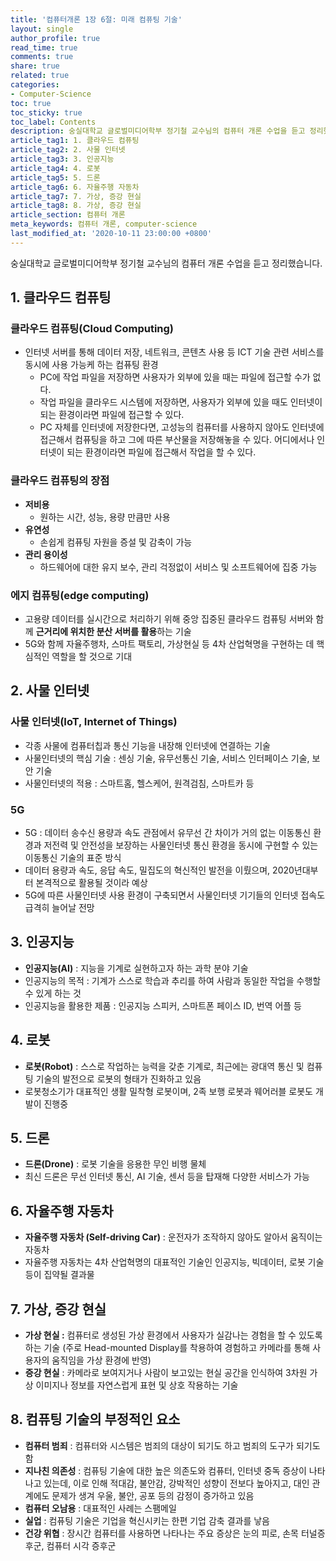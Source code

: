 ```yaml
---
title: '컴퓨터개론 1장 6절: 미래 컴퓨팅 기술'
layout: single
author_profile: true
read_time: true
comments: true
share: true
related: true
categories:
- Computer-Science
toc: true
toc_sticky: true
toc_label: Contents
description: 숭실대학교 글로벌미디어학부 정기철 교수님의 컴퓨터 개론 수업을 듣고 정리했습니다.
article_tag1: 1. 클라우드 컴퓨팅
article_tag2: 2. 사물 인터넷
article_tag3: 3. 인공지능
article_tag4: 4. 로봇
article_tag5: 5. 드론
article_tag6: 6. 자율주행 자동차
article_tag7: 7. 가상, 증강 현실
article_tag8: 8. 가상, 증강 현실
article_section: 컴퓨터 개론
meta_keywords: 컴퓨터 개론, computer-science
last_modified_at: '2020-10-11 23:00:00 +0800'
---
```


숭실대학교 글로벌미디어학부 정기철 교수님의 컴퓨터 개론 수업을 듣고 정리했습니다.

## 1. 클라우드 컴퓨팅

### 클라우드 컴퓨팅(Cloud Computing)
- 인터넷 서버를 통해 데이터 저장, 네트워크, 콘텐츠 사용 등 ICT 기술 관련 서비스를 동시에 사용 가능케 하는 컴퓨팅 환경
  - PC에 작업 파일을 저장하면 사용자가 외부에 있을 때는 파일에 접근할 수가 없다.
  - 작업 파일을 클라우드 시스템에 저장하면, 사용자가 외부에 있을 때도 인터넷이 되는 환경이라면 파일에 접근할 수 있다.
  - PC 자체를 인터넷에 저장한다면, 고성능의 컴퓨터를 사용하지 않아도 인터넷에 접근해서 컴퓨팅을 하고 그에 따른 부산물을 저장해놓을 수 있다. 어디에서나 인터넷이 되는 환경이라면 파일에 접근해서 작업을 할 수 있다.

### 클라우드 컴퓨팅의 장점
- **저비용**
  - 원하는 시간, 성능, 용량 만큼만 사용
- **유연성**
  - 손쉽게 컴퓨팅 자원을 증설 및 감축이 가능
- **관리 용이성**
  - 하드웨어에 대한 유지 보수, 관리 걱정없이 서비스 및 소프트웨어에 집중 가능

### 에지 컴퓨팅(edge computing)
  - 고용량 데이터를 실시간으로 처리하기 위해 중앙 집중된 클라우드 컴퓨팅 서버와 함께 **근거리에 위치한 분산 서버를 활용**하는 기술
  - 5G와 함께 자율주행차, 스마트 팩토리, 가상현실 등 4차 산업혁명을 구현하는 데 핵심적인 역할을 할 것으로 기대

## 2. 사물 인터넷
### **사물 인터넷(IoT, Internet of Things)** 
- 각종 사물에 컴퓨터칩과 통신 기능을 내장해 인터넷에 연결하는 기술
- 사물인터넷의 핵심 기술 : 센싱 기술, 유무선통신 기술, 서비스 인터페이스 기술, 보안 기술
- 사물인터넷의 적용 : 스마트홈, 헬스케어, 원격검침, 스마트카 등

### 5G
- 5G : 데이터 송수신 용량과 속도 관점에서 유무선 간 차이가 거의 없는 이동통신 환경과 저전력 및 안전성을 보장하는 사물인터넷 통신 환경을 동시에 구현할 수 있는 이동통신 기술의 표준 방식
- 데이터 용량과 속도, 응답 속도, 밀집도의 혁신적인 발전을 이뤘으며, 2020년대부터 본격적으로 활용될 것이라 예상
- 5G에 따른 사물인터넷 사용 환경이 구축되면서 사물인터넷 기기들의 인터넷 접속도 급격히 늘어날 전망

## 3. 인공지능
- **인공지능(AI)** : 지능을 기계로 실현하고자 하는 과학 분야 기술
- 인공지능의 목적 : 기계가 스스로 학습과 추리를 하여 사람과 동일한 작업을 수행할 수 있게 하는 것
- 인공지능을 활용한 제품 : 인공지능 스피커, 스마트폰 페이스 ID, 번역 어플 등

## 4. 로봇
- **로봇(Robot)** : 스스로 작업하는 능력을 갖춘 기계로, 최근에는 광대역 통신 및 컴퓨팅 기술의 발전으로 로봇의 형태가 진화하고 있음
- 로봇청소기가 대표적인 생활 밀착형 로봇이며, 2족 보행 로봇과 웨어러블 로봇도 개발이 진행중

## 5. 드론
- **드론(Drone)** : 로봇 기술을 응용한 무인 비행 물체
- 최신 드론은 무선 인터넷 통신, AI 기술, 센서 등을 탑재해 다양한 서비스가 가능

## 6. 자율주행 자동차
- **자율주행 자동차 (Self-driving Car)** : 운전자가 조작하지 않아도 알아서 움직이는 자동차
- 자율주행 자동차는 4차 산업혁명의 대표적인 기술인 인공지능, 빅데이터, 로봇 기술 등이 집약될 결과물

## 7.  가상, 증강 현실
- **가상 현실 :** 컴퓨터로 생성된 가상 환경에서 사용자가 실감나는 경험을 할 수 있도록 하는 기술 (주로 Head-mounted Display를 착용하여 경험하고 카메라를 통해 사용자의 움직임을 가상 환경에 반영)
- **증강 현실** : 카메라로 보여지거나 사람이 보고있는 현실 공간을 인식하여 3차원 가상 이미지나 정보를 자연스럽게 표현 및 상호 작용하는 기술

## 8. 컴퓨팅 기술의 부정적인 요소
- **컴퓨터 범죄** : 컴퓨터와 시스템은 범죄의 대상이 되기도 하고 범죄의 도구가 되기도 함
- **지나친 의존성** : 컴퓨팅 기술에 대한 높은 의존도와 컴퓨터, 인터넷 중독 증상이 나타나고 있는데, 이로 인해 적대감, 불안감, 강박적인 성향이 전보다 높아지고, 대인 관계에도 문제가 생겨 우울, 불안, 공포 등의 감정이 증가하고 있음
- **컴퓨터 오남용** : 대표적인 사례는 스팸메일
- **실업** : 컴퓨팅 기술은 기업을 혁신시키는 한편 기업 감축 결과를 낳음
- **건강 위협** : 장시간 컴퓨터를 사용하면 나타나는 주요 증상은 눈의 피로, 손목 터널증후군, 컴퓨터 시각 증후군